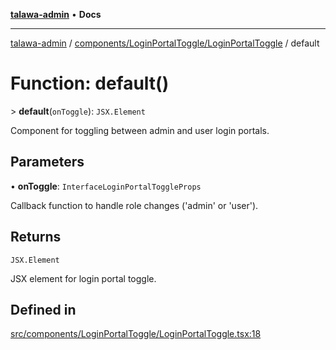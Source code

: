 [**talawa-admin**](../../../../README.md) • **Docs**

***

[talawa-admin](../../../../modules.md) / [components/LoginPortalToggle/LoginPortalToggle](../README.md) / default

# Function: default()

\> **default**(`onToggle`): `JSX.Element`

Component for toggling between admin and user login portals.

## Parameters

• **onToggle**: `InterfaceLoginPortalToggleProps`

Callback function to handle role changes ('admin' or 'user').

## Returns

`JSX.Element`

JSX element for login portal toggle.

## Defined in

[src/components/LoginPortalToggle/LoginPortalToggle.tsx:18](https://github.com/PalisadoesFoundation/talawa-admin/blob/4bef0939e3fab4672bfd3599312195b8557e01a3/src/components/LoginPortalToggle/LoginPortalToggle.tsx#L18)
